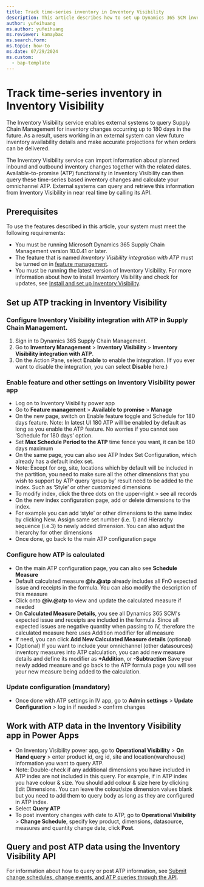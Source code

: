```yaml
---
title: Track time-series inventory in Inventory Visibility
description: This article describes how to set up Dynamics 365 SCM inventory time-series data integration with Inventory Visibility so that you can query the projected inventory by date and calculate ATP
author: yufeihuang
ms.author: yufeihuang
ms.reviewer: kamaybac
ms.search.form:
ms.topic: how-to
ms.date: 07/29/2024
ms.custom: 
  - bap-template
---
```


# Track time-series inventory in Inventory Visibility

The Inventory Visibility service enables external systems to query Supply Chain Management for inventory changes occurring up to 180 days in the future. As a result, users working in an external system can view future inventory availability details and make accurate projections for when orders can be delivered.

The Inventory Visibility service can import information about planned inbound and outbound inventory changes together with the related dates. Available-to-promise (ATP) functionality in Inventory Visibility can then query these time-series based inventory changes and calculate your omnichannel ATP. External systems can query and retrieve this information from Inventory Visibility in near real time by calling its API.

## Prerequisites

To use the features described in this article, your system must meet the following requirements:

- You must be running Microsoft Dynamics 365 Supply Chain Management version 10.0.41 or later.
- The feature that is named *Inventory Visibility integration with ATP* must be turned on in [feature management](../../fin-ops-core/fin-ops/get-started/feature-management/feature-management-overview.md).
- You must be running the latest version of Inventory Visibility. <!--KFM: Can we provide a required version number? --> For more information about how to install Inventory Visibility and check for updates, see [Install and set up Inventory Visibility](inventory-visibility-setup.md). 

## Set up ATP tracking in Inventory Visibility

### Configure Inventory Visibility integration with ATP in Supply Chain Management.

1. Sign in to Dynamics 365 Supply Chain Management.
1. Go to **Inventory Management** \> **Inventory Visibility** \> **Inventory Visibility integration with ATP**.
1. On the Action Pane, select **Enable** to enable the integration. (If you ever want to disable the integration, you can select **Disable** here.)

<!--KFM: We should describe the other information provided on this page (Status, Executed date, and Records to be posted to the Inventory) -->

### Enable feature and other settings on Inventory Visibility power app

<!--KFM: NEarly all of the information in this section seems to be a repeat of that already found in [Inventory Visibility on-hand change schedules and available to promise](inventory-visibility-available-to-promise.md). We should not repeat that here. We should just provide a link to that topic and highlight anything special here. What is special here? -->

- Log on to Inventory Visibility power app
- Go to **Feature management** > **Available to promise** > **Manage**
- On the new page, switch on Enable feature toggle and Schedule for 180 days feature. Note: In latest UI 180 ATP will be enabled by default as long as you enable the ATP feature. No worries if you cannot see ‘Schedule for 180 days’ option.
- Set **Max Schedule Period to the ATP** time fence you want, it can be 180 days maximum
- On the same page, you can also see ATP Index Set Configuration, which already has a default index set.
- Note: Except for org, site, locations which by default will be included in the partition, you need to make sure all the other dimensions that you wish to support by ATP query ‘group by’ result need to be added to the index. Such as ‘Style’ or other customized dimensions
- To modify index, click the three dots on the upper-right > see all records
- On the new index configuration page, add or delete dimensions to the index.
- For example you can add ‘style’ or other dimensions to the same index by clicking New. Assign same set number (i.e. 1) and Hierarchy sequence (i.e.3) to newly added dimension. You can also adjust the hierarchy for other dimensions
- Once done, go back to the main ATP configuration page

### Configure how ATP is calculated

<!--KFM: Same comment here as for the previous section. What is new here? We should avoid repeating steps already described in [Inventory Visibility on-hand change schedules and available to promise](inventory-visibility-available-to-promise.md) -->

- On the main ATP configuration page, you can also see **Schedule Measure**
- Default calculated measure **@iv.@atp** already includes all FnO expected issue and receipts in the formula. You can also modify the description of this measure
- Click onto **@iv.@atp** to view and update the calculated measure if needed
- On **Calculated Measure Details**, you see all Dynamics 365 SCM's expected issue and receipts are included in the formula. Since all expected issues are negative quantity when passing to IV, therefore the calculated measure here uses Addition modifier for all measure
- If need, you can click **Add New Calculated Measure details** (optional)
- (Optional) If you want to include your omnichannel (other datasources) inventory measures into ATP calculation, you can add new measure details and define its modifier as **+Addition**, or **-Subtraction**
Save your newly added measure and go back to the ATP formula page you will see your new measure being added to the calculation.

### Update configuration (mandatory)

- Once done with ATP settings in IV app, go to **Admin settings** > **Update Configuration** > log in if needed > confirm changes

## Work with ATP data in the Inventory Visibility app in Power Apps

<!--KFM: This information appears to be repeated from [Use the Inventory Visibility app UI version 2](inventory-visibility-power-platform.md) and/or [Use the Inventory Visibility app UI version 1](inventory-visibility-power-platform-v1.md). Once again, we should only describe what is new here, if anything. -->

- On Inventory Visibility power app, go to **Operational Visibility** > **On Hand query** > enter product id, org id, site and location(warehouse) information you want to query ATP.
- Note: Double-check if any additional dimensions you have included in ATP index are not included in this query. For example, if in ATP index you have colour & size. You should add colour & size here by clicking Edit Dimensions. You can leave the colour/size dimension values blank but you need to add them to query body as long as they are configured in ATP index.
- Select **Query ATP**
- To post inventory changes with date to ATP, go to **Operational Visibility** > **Change Schedule**, specify key product, dimensions, datasource, measures and quantity change date, click **Post**.

## Query and post ATP data using the Inventory Visibility API

For information about how to query or post ATP information, see [Submit change schedules, change events, and ATP queries through the API](inventory-visibility-available-to-promise.md#api-urls).